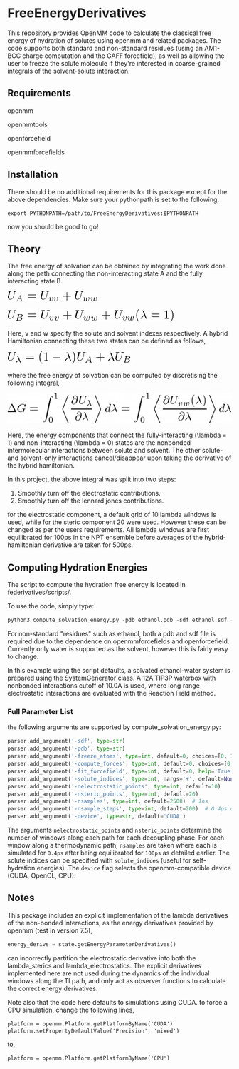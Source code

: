 # FreeEnergyDerivatives


This repository provides OpenMM code to calculate the classical free energy of hydration of solutes using openmm and related packages. The code supports both standard and non-standard residues (using an AM1-BCC charge computation and the GAFF forcefield), as well as allowing the user to freeze the solute molecule if they're interested in coarse-grained integrals of the solvent-solute interaction.


## Requirements

openmm

openmmtools

openforcefield

openmmforcefields

## Installation ##

There should be no additional requirements for this package except for the above dependencies. Make sure your pythonpath is set to the following,

```
export PYTHONPATH=/path/to/FreeEnergyDerivatives:$PYTHONPATH
```

now you should be good to go!


## Theory

The free energy of solvation can be obtained by integrating the work done along the path connecting the non-interacting state A and the fully interacting state B.

![](images/UA.png)

![](images/UB.png)

Here, v and w specify the solute and solvent indexes respectively. A hybrid Hamiltonian connecting these two states can be defined as follows,

![](images/Ul.png)

where the free energy of solvation can be computed by discretising the following integral,

![](images/therm_int.png)

Here, the energy components that connect the fully-interacting (\lambda = 1) and non-interacting (\lambda = 0) states are the nonbonded intermolecular interactions between solute and solvent. The other solute- and solvent-only interactions cancel/disappear upon taking the derivative of the hybrid hamiltonian.

In this project, the above integral was split into two steps:

1. Smoothly turn off the electrostatic contributions.
2. Smoothly turn off the lennard jones contributions.

for the electrostatic component, a default grid of 10 lambda windows is used, while for the steric component 20 were used. However these can be changed as per the users requirements. All lambda windows are first equilibrated for 100ps in the NPT ensemble before averages of the hybrid-hamiltonian derivative are taken for 500ps.


## Computing Hydration Energies

The script to compute the hydration free energy is located in federivatives/scripts/.

To use the code, simply type:

```python
python3 compute_solvation_energy.py -pdb ethanol.pdb -sdf ethanol.sdf -fit_forcefield 1
```
For non-standard "residues" such as ethanol, both a pdb and sdf file is required due to the dependence on openmmforcefields and openforcefield. Currently only water is supported as the solvent, however this is fairly easy to change. 

In this example using the script defaults, a solvated ethanol-water system is prepared using the SystemGenerator class. A 12A TIP3P waterbox with nonbonded interactions cutoff of 10.0A is used, where long range electrostatic interactions are evaluated with the Reaction Field method.


### Full Parameter List

the following arguments are supported by compute_solvation_energy.py:

```python
parser.add_argument('-sdf', type=str)
parser.add_argument('-pdb', type=str)
parser.add_argument('-freeze_atoms', type=int, default=0, choices=[0, 1])
parser.add_argument('-compute_forces', type=int, default=0, choices=[0, 1])
parser.add_argument('-fit_forcefield', type=int, default=0, help='True if non-standard residue simulated', choices=[0, 1])
parser.add_argument('-solute_indices', type=int, nargs='+', default=None)
parser.add_argument('-nelectrostatic_points', type=int, default=10)
parser.add_argument('-nsteric_points', type=int, default=20)
parser.add_argument('-nsamples', type=int, default=2500)  # 1ns 
parser.add_argument('-nsample_steps', type=int, default=200)  # 0.4ps using 2fs timestep
parser.add_argument('-device', type=str, default='CUDA')
```

The arguments `nelectrostatic_points` and `nsteric_points` determine the number of windows along each path for each decoupling phase. For each window along a thermodynamic path, `nsamples` are taken where each is simulated for `0.4ps` after being equilibrated for `100ps` as detailed earlier. The solute indices can be specified with `solute_indices` (useful for self-hydration energies). The `device` flag selects the openmm-compatible device (CUDA, OpenCL, CPU).


## Notes ##

This package includes an explicit implementation of the lambda derivatives of the non-bonded interactions, as the energy derivatives provided by openmm (test in version 7.5),

```python
energy_derivs = state.getEnergyParameterDerivatives()
```

can incorrectly partition the electrostatic derivative into both the lambda_sterics and lambda_electrostatics. The explicit derivatives implemented here are not used during the dynamics of the individual windows along the TI path, and only act as observer functions to calculate the correct energy derivatives.

Note also that the code here defaults to simulations using CUDA. to force a CPU simulation, change the following lines,

```
platform = openmm.Platform.getPlatformByName('CUDA')
platform.setPropertyDefaultValue('Precision', 'mixed')
```

to,

```
platform = openmm.Platform.getPlatformByName('CPU')
```

